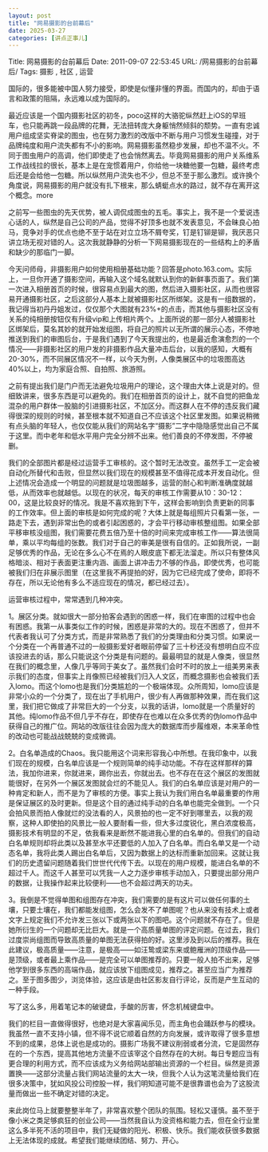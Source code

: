 ```yaml
---
layout: post
title: "网易摄影的台前幕后"
date: 2025-03-27
categories: [讲点正事儿]
---
```


Title: 网易摄影的台前幕后
Date: 2011-09-07 22:53:45
URL: /网易摄影的台前幕后/
Tags: 摄影 , 社区 , 运营

国际的，很多能被中国人努力接受，即使是似懂非懂的界面。而国内的，却由于语言和政策的阻隔，永远难以成为国际的。

最近应该是一个国内摄影社区的初冬，poco这样的大骆驼纵然赶上iOS的早班车，也只能再跳一段品牌的花舞，无法扭转庞大身躯悄然倾斜的颓势。一直有忠诚用户组成坚实脊梁的图虫，也在努力激烈的改版中不断与用户习惯发生碰撞，对于品牌纯度和用户流失都有不小的影响。网易摄影虽然稳步发展，却也不温不火。不同于图虫用户的高调，他们即使走了也会悄然离去。毕竟网易摄影的用户关系维系工作战线拉的很长，基本上是在宠惯着用户，你给他一块糖他要一包糖，最终考虑后还是会给他一包糖。所以纵然用户流失也不少，但总不至于那么激烈。或许换个角度说，网易摄影的用户就没有扎下根来，那么蜻蜓点水的路过，就不存在离开这个概念。more

之前写一些图虫的先天优势，被人调侃成图虫的五毛。事实上，我不是一个爱说违心话的人，纵然是自己公司的产品，觉得不好顶多也就不发表意见，不会昧良心拍马，竞争对手的优点也绝不至于站在对立立场不屑夸奖，钉是钉铆是铆，我厌恶只讲立场无视对错的人。这次我就静静的分析一下网易摄影现在的一些结构上的矛盾和缺少的那临门一脚。

今天问师母，非摄影用户如何使用相册基础功能？回答是photo.163.com。实际上，一旦你开通了摄影空间，再输入这个域名就默认到你的新鲜事页面了。我们第一次进入相册首页的时候，很容易点到最大的图，然后进入摄影社区，从而也很容易开通摄影社区，之后这部分人基本上就被摄影社区所绑架。这是有一组数据的，我记得当初丹丹姐发过，仅仅那个大图就有23%+的点击，而其他与摄影社区没有关系的纯相册按钮仅有升级vip和上传相片两个。上面所说的那一部分人被摄影社区绑架后，莫名其妙的就开始发组图，将自己的照片以无所谓的展示心态，不停地推送到我们的审图后台，于是我们遇到了今天我提出的，也是最近愈演愈烈的一个情况——非摄影社区的用户发的非摄影作品大量冲击后台，以我的感知，大概有20-30%，而不同展区情况不一样，以今天为例，人像类展区中的垃圾图高达40%以上，均为家庭合照、自拍照、旅游照。

之前有提出我们是门户而无法避免垃圾用户的理论，这个理由大体上说是对的。但细致讲来，很多东西是可以避免的。我们在相册首页的设计上，就不自觉的把鱼龙混杂的用户群体一股脑的引进摄影社区，不加区分。而这群人在不停的违反我们藏得很深的规则的时候，甚至根本就不知道自己不应该这个社区里发图。如果说稍微有点头脑的年轻人，也仅仅能从我们的网站名字“摄影”二字中隐隐感觉出自己不属于这里。而中老年和低水平用户完全分辨不出来。他们善良的不停发图，不停被删。

我们的全部图片都是经过运营手工审核的。这个暂时无法改变。虽然手工一定会被自动化所替代和击败，但显然以我们现在的规模甚至不值得花成本开发自动化。但上述情况会造成一个明显的问题就是垃圾图越多，运营的耐心和判断准确度就越低，从而效率也就越低。以现在的状况，每天的审核工作需要从10：30-12：00，这是比较良好的情况。我是不喜欢拖到下午，这样会影响到负责更新的同事的工作效率。但上面的审核是如何完成的呢？大体上就是每组照片只看第一张，一路走下去，遇到非常出色的或者引起困惑的，才会平行移动审核整组图。如果全部平移审核没组图，我们需要花费五倍乃至十倍的时间来完成审核工作——算法很简单，乘以平均每组的张数。我们对于自己的审美是很有自信的。正如我所说，一副足够优秀的作品，无论在多么心不在焉的人眼皮底下都无法溜走。所以只有整体风格暗淡、相对于表面更注重内涵、画面上讲冲击力不够的作品，即使优秀，也可能被我们归在非展示图里（在这里我不再提拍的好，因为它已经完成了使命，即将不存在，所以无论他有多么不适应现在的情况，都已经过去）。

运营审核过程中，常常遇到几种冲突。

1。展区分类。就如很大一部分拍客会遇到的困惑一样，我们在审图的过程中也会有困惑。我第一从事类似工作的时候，困惑是非常的大的。现在不困惑了，但并不代表者我认可了分类方式，而是非常熟悉了我们的分类理由和分类习惯。如果说一个分类在一个再普通不过的一般摄影爱好者眼前停留了三十秒还没有想明白应不应该投进去的话，那么只能说这个分类是有问题的。最最明显的就是人像类，很显然在我们的概念里，人像几乎等同于美女了。虽然我们会时不时的放上一组美男来表示我们的态度，但事实上肖像照已经被我们归入人文区，而概念摄影也会被我们丢入lomo。而这个lomo也是我们分类尴尬的一个极端体现。众所周知，lomo应该是非常小众的一个分类了，现在出了手机用户，很少有人再做那种效果，而在我们这里，我们把它做成了非常巨大的一个分支，以我的话讲，lomo就是一个质量好的其他。纯lomo作品不但几乎不存在，即使存在也难以在众多优秀的伪lomo作品中获得自己的推广位。网站的改版往往会因为庞大的数据库而步履维艰，本来革命性的改动也可能战战兢兢的变成微调。

2。白名单造成的Chaos。我只能用这个词来形容我心中所想。在我印象中，以我们现在的规模，白名单应该是一个规则简单的纯手动功能。不存在这样那样的算法，我加你进来，你就进来，踢你出去，你就出去。也不存在在这个展区的发图就能很好，在另外一个展区发图就会烂的不能见人。我们的白名单应该是对用户的一种肯定和新人，而不是为了审核的方便。事实上我认为我们用白名单最重要的作用是保证展区的及时更新。但是这个目的通过纯手动的白名单也能完全做到。一个只会拍风景而拍人像就烂的没法看的人，风景拍的也一定不好到哪里去，以我的观察，这种人即使拍的风景比一般人要耐看一些，但大多过度锐化，黑白浓度极高，摄影技术有明显的不足，依我看来是断然不能进我心里的白名单的。但我们的自动白名单规则却将此类以及甚至水平还要低的人加入了白名单。而白名单又是一个动态名单，我将此类人踢出白名单后，又因为数据上的达标而重新加回来。这就让我们的历史遗留问题随着我们世世代代传下去。以现在的用户规模，能进白名单的不超过千人。而这千人甚至可以凭我一人之力逐步审核手动加入，只要提出部分用户的数据，让我操作起来比较便利——也不会超过两天的功夫。

3。我倒是不觉得单图和组图存在冲突，我们需要的是有这片可以做任何事的土壤，只要土壤在，我们都能发组图，怎么会发不了单图呢？也从来没有技术上或者文字上规定我们不允许发三张以下或两张以下的图吧。这个问题就不存在了。但是她所衍生的一个问题却无比巨大。就是一个高质量单图的评定问题。在过去，我们过度崇尚组图而导致高质量的单图无法获得拍的好。这里涉及到以后的推荐。我在此建议，极高质量——注意，是极高——如汪鸷或梁东来或鲍雁洲的顶级作品——是顶级，或者最上乘作品——是完全可以单图推荐的。只要一般人拍不出来，足够他学到很多东西的高端作品，就应该放下组图成见，推荐之。甚至应当广为推荐之。至于图多图少，浏览体验，这应该是由社区影友自行评论，反而是产生互动的一种手段。

写了这么多，用着笔记本的破键盘，手酸的厉害，怀念机械键盘中。

我们的栏目一直做得很好，也绝对是大家喜闻乐见，而主角也会踊跃参与的模块。我虽然一直不支持小镇，但不得不说它顺着自然的方向发展，或许取得了很多意想不到的成果，总体上说也是成功的。摄影广场我不建议削弱或者分流，它是固然存在的一个东西，提高其他地方流量不应该宰这个自然存在的大树。每日专题应当有更合理的利用方式，而不应该成为义务给网站部输出资源的一个栏目。纵然是资源置换——这部分流量占我们网站流量的太大一块，但我个人认为这笔流量给我们在很多决策中，犹如风投公司控股一样，我们明知道可能不是很靠谱也会为了这股流量而做出一些不确定对错的决定。

来此岗位马上就要整整半年了，非常喜欢整个团队的氛围。轻松又谨慎。虽不至于像小米之类足够疯狂的创业公司——当然我自认为没资格和能力去，但在全行业里这么多半死不活的项目中，我们无疑做的阳光、积极、快乐。我们能收获很多数据上无法体现的成就。希望我们能继续团结、努力、开心。